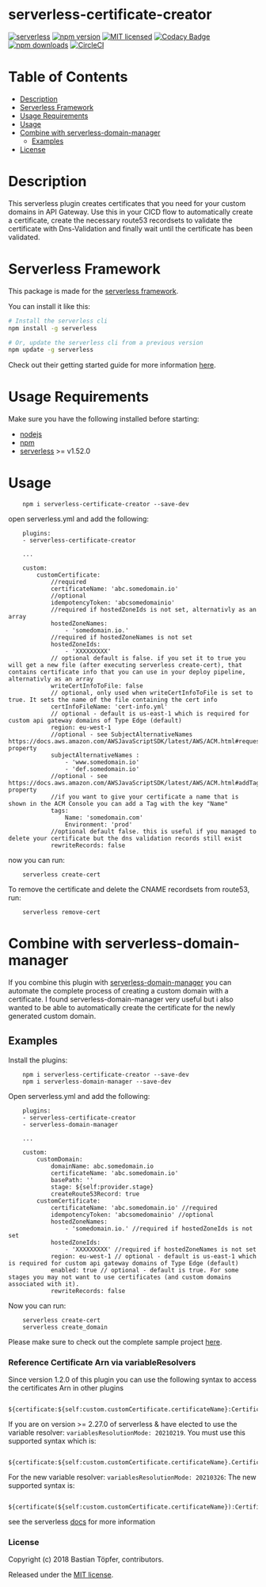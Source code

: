 # serverless-certificate-creator

[![serverless](http://public.serverless.com/badges/v3.svg)](http://www.serverless.com)
[![npm version](https://badge.fury.io/js/serverless-certificate-creator.svg)](https://badge.fury.io/js/serverless-certificate-creator)
[![MIT licensed](https://img.shields.io/badge/license-MIT-blue.svg)](https://raw.githubusercontent.com/amplify-education/serverless-domain-manager/master/LICENSE)
[![Codacy Badge](https://api.codacy.com/project/badge/Grade/235fe249b8354a3db0cc5926dba47899)](https://www.codacy.com/app/CFER/serverless-certificate-creator?utm_source=github.com&utm_medium=referral&utm_content=schwamster/serverless-certificate-creator&utm_campaign=badger)
[![npm downloads](https://img.shields.io/npm/dt/serverless-certificate-creator.svg?style=flat)](https://www.npmjs.com/package/serverless-certificate-creator)
[![CircleCI](https://circleci.com/gh/schwamster/serverless-certificate-creator/tree/master.svg?style=svg)](https://circleci.com/gh/schwamster/serverless-certificate-creator/tree/master)

# Table of Contents

- [Description](#description)
- [Serverless Framework](#serverless-framework)
- [Usage Requirements](#usage-requirements)
- [Usage](#usage)
- [Combine with serverless-domain-manager](#combine-with-serverless-domain-manager)
  * [Examples](#examples)
- [License](#license)

# Description

This serverless plugin creates certificates that you need for your custom domains in API Gateway.
Use this in your CICD flow to automatically create a certificate, create the necessary route53 recordsets to validate the certificate with Dns-Validation and finally wait until the certificate has been validated.

# Serverless Framework

This package is made for the [serverless framework](https://serverless.com).

You can install it like this:

```bash
# Install the serverless cli
npm install -g serverless

# Or, update the serverless cli from a previous version
npm update -g serverless
```

Check out their getting started guide for more information [here](https://serverless.com/framework/docs/getting-started/).

# Usage Requirements

Make sure you have the following installed before starting:
* [nodejs](https://nodejs.org/en/download/)
* [npm](https://www.npmjs.com/get-npm?utm_source=house&utm_medium=homepage&utm_campaign=free%20orgs&utm_term=Install%20npm)
* [serverless](https://serverless.com/framework/docs/providers/aws/guide/installation/)  >= v1.52.0

# Usage

        npm i serverless-certificate-creator --save-dev

open serverless.yml and add the following:

        plugins:
        - serverless-certificate-creator

        ...

        custom:
            customCertificate:
                //required
                certificateName: 'abc.somedomain.io'
                //optional
                idempotencyToken: 'abcsomedomainio'
                //required if hostedZoneIds is not set, alternativly as an array
                hostedZoneNames: 
                    - 'somedomain.io.' 
                //required if hostedZoneNames is not set
                hostedZoneIds: 
                    - 'XXXXXXXXX'
                // optional default is false. if you set it to true you will get a new file (after executing serverless create-cert), that contains certificate info that you can use in your deploy pipeline, alternativly as an array
                writeCertInfoToFile: false 
                // optional, only used when writeCertInfoToFile is set to true. It sets the name of the file containing the cert info
                certInfoFileName: 'cert-info.yml' 
                // optional - default is us-east-1 which is required for custom api gateway domains of Type Edge (default)
                region: eu-west-1
                //optional - see SubjectAlternativeNames https://docs.aws.amazon.com/AWSJavaScriptSDK/latest/AWS/ACM.html#requestCertificate-property
                subjectAlternativeNames : 
                    - 'www.somedomain.io'
                    - 'def.somedomain.io'
                //optional - see https://docs.aws.amazon.com/AWSJavaScriptSDK/latest/AWS/ACM.html#addTagsToCertificate-property
                //if you want to give your certificate a name that is shown in the ACM Console you can add a Tag with the key "Name"
                tags:
                    Name: 'somedomain.com'
                    Environment: 'prod'
                //optional default false. this is useful if you managed to delete your certificate but the dns validation records still exist
                rewriteRecords: false


now you can run:

        serverless create-cert

To remove the certificate and delete the CNAME recordsets from route53, run:

        serverless remove-cert

# Combine with serverless-domain-manager

If you combine this plugin with [serverless-domain-manager](https://github.com/amplify-education/serverless-domain-manager) you can automate the complete process of creating a custom domain with a certificate.
I found serverless-domain-manager very useful but i also wanted to be able to automatically create the certificate for the newly generated custom domain.


## Examples

Install the plugins:

        npm i serverless-certificate-creator --save-dev
        npm i serverless-domain-manager --save-dev

Open serverless.yml and add the following:

        plugins:
        - serverless-certificate-creator
        - serverless-domain-manager

        ...

        custom:
            customDomain:
                domainName: abc.somedomain.io
                certificateName: 'abc.somedomain.io'
                basePath: ''
                stage: ${self:provider.stage}
                createRoute53Record: true
            customCertificate:
                certificateName: 'abc.somedomain.io' //required
                idempotencyToken: 'abcsomedomainio' //optional
                hostedZoneNames: 
                    - 'somedomain.io.' //required if hostedZoneIds is not set 
                hostedZoneIds: 
                    - 'XXXXXXXXX' //required if hostedZoneNames is not set
                region: eu-west-1 // optional - default is us-east-1 which is required for custom api gateway domains of Type Edge (default)
                enabled: true // optional - default is true. For some stages you may not want to use certificates (and custom domains associated with it).
                rewriteRecords: false

Now you can run:

        serverless create-cert
        serverless create_domain

Please make sure to check out the complete sample project [here](https://github.com/schwamster/serverless-certificate-creator/tree/master/examples/certificate-creator-example).

### Reference Certificate Arn via variableResolvers

Since version 1.2.0 of this plugin you can use the following syntax to access the certificates Arn in other plugins

        ${certificate:${self:custom.customCertificate.certificateName}:CertificateArn}

If you are on version >= 2.27.0 of serverless & have elected to use the variable resolver: `variablesResolutionMode: 20210219`.
You must use this supported syntax which is:

        ${certificate:${self:custom.customCertificate.certificateName}.CertificateArn}

For the new variable resolver: `variablesResolutionMode: 20210326`:
The new supported syntax is:

        ${certificate(${self:custom.customCertificate.certificateName}):CertificateArn}

see the serverless [docs](https://serverless.com/framework/docs/providers/aws/guide/plugins#custom-variable-types) for more information

### License

Copyright (c) 2018 Bastian Töpfer, contributors.

Released under the [MIT license](https://tldrlegal.com/license/mit-license).
